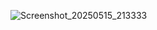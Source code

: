 ![Screenshot_20250515_213333](https://github.com/user-attachments/assets/ae170afc-a2ee-4203-a6f7-06280604a620)
